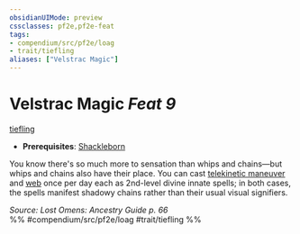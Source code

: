 ```yaml
---
obsidianUIMode: preview
cssclasses: pf2e,pf2e-feat
tags:
- compendium/src/pf2e/loag
- trait/tiefling
aliases: ["Velstrac Magic"]
---
```

# Velstrac Magic  *Feat 9*  
[tiefling](rules/traits/tiefling-b1.md "Tiefling Ancestry & Heritage Trait")  

- **Prerequisites**: [Shackleborn](compendium/feats/shackleborn-loag.md)

You know there's so much more to sensation than whips and chains—but whips and chains also have their place. You can cast [telekinetic maneuver](compendium/spells/telekinetic-maneuver.md) and [web](compendium/spells/web.md) once per day each as 2nd-level divine innate spells; in both cases, the spells manifest shadowy chains rather than their usual visual signifiers.

*Source: Lost Omens: Ancestry Guide p. 66*  
%% #compendium/src/pf2e/loag #trait/tiefling %%